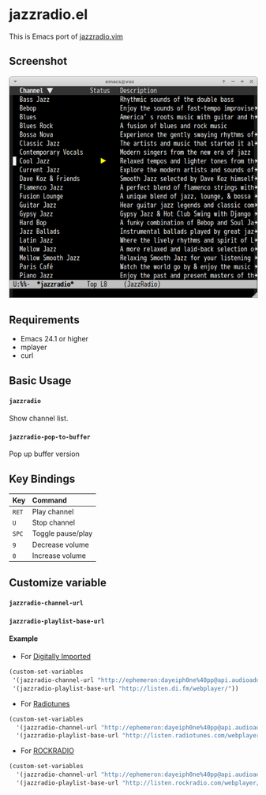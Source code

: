 # jazzradio.el

This is Emacs port of [jazzradio.vim](https://github.com/supermomonga/jazzradio.vim)


## Screenshot

![jazzradio](image/jazzradio.png)

## Requirements

- Emacs 24.1 or higher
- mplayer
- curl

## Basic Usage

#### `jazzradio`

Show channel list.

#### `jazzradio-pop-to-buffer`

Pop up buffer version

## Key Bindings

| Key        | Command            |
|:-----------|:-------------------|
| `RET`      | Play channel       |
| `U`        | Stop channel       |
| `SPC`      | Toggle pause/play  |
| `9`        | Decrease volume    |
| `0`        | Increase volume    |


## Customize variable

#### `jazzradio-channel-url`

#### `jazzradio-playlist-base-url`

#### Example

- For [Digitally Imported](http://www.di.fm/)
```lisp
(custom-set-variables
 '(jazzradio-channel-url "http://ephemeron:dayeiph0ne%40pp@api.audioaddict.com/v1/di/mobile/batch_update?stream_set_key=")
 '(jazzradio-playlist-base-url "http://listen.di.fm/webplayer/"))
```

- For [Radiotunes](http://http://www.radiotunes.com/)
```lisp
(custom-set-variables
  '(jazzradio-channel-url "http://ephemeron:dayeiph0ne%40pp@api.audioaddict.com/v1/radiotunes/mobile/batch_update?stream_set_key=")
  '(jazzradio-playlist-base-url "http://listen.radiotunes.com/webplayer/"))
```

- For [ROCKRADIO](http://rockradio.com/)
```lisp
(custom-set-variables
  '(jazzradio-channel-url "http://ephemeron:dayeiph0ne%40pp@api.audioaddict.com/v1/rockradio/mobile/batch_update?stream_set_key=")
  '(jazzradio-playlist-base-url "http://listen.rockradio.com/webplayer/"))
```
